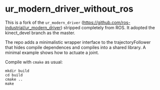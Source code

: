 # ur_modern_driver_without_ros

This is a fork of the `ur_modern_driver`
(https://github.com/ros-industrial/ur_modern_driver) stripped
completely from ROS. It adopted the kinect_devel branch as the master.

The repo adds a minimalistic wrapper interface to the
trajectoryFollower that hides compile dependences and compiles into a shared library. A minimal example shows how to actuate a joint.

Compile with `cmake` as usual:
```
mkdir build
cd build
cmake ..
make
```
